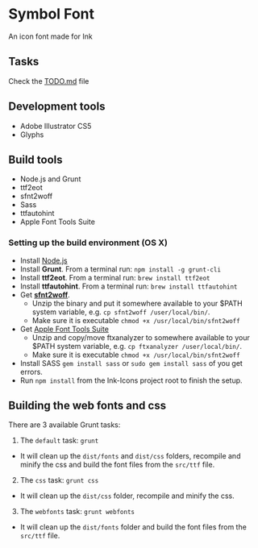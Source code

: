 # Symbol Font

An icon font made for Ink

## Tasks
Check the [TODO.md](https://github.com/sapo/Ink-Icons/blob/master/TODO.md) file

## Development tools

* Adobe Illustrator CS5
* Glyphs

## Build tools

* Node.js and Grunt
* ttf2eot
* sfnt2woff
* Sass
* ttfautohint
* Apple Font Tools Suite

### Setting up the build environment (OS X)

* Install [Node.js](http://nodejs.org/)
* Install **Grunt**. From a terminal run: ```npm install -g grunt-cli```
* Install **ttf2eot**. From a terminal run: ```brew install ttf2eot```
* Install **ttfautohint**. From a terminal run: ```brew install ttfautohint```
* Get **[sfnt2woff](http://people.mozilla.org/~jkew/woff/sfnt2woff)**.
  - Unzip the binary and put it somewhere available to your $PATH system variable, e.g. ```cp sfnt2woff /user/local/bin/```.
  - Make sure it is executable ```chmod +x /usr/local/bin/sfnt2woff```
* Get [Apple Font Tools Suite](https://developer.apple.com/fonts/FontTools3.0.pkg.zip)
  - Unzip and copy/move ftxanalyzer to somewhere available to your $PATH system variable, e.g. ```cp ftxanalyzer /user/local/bin/```.
  - Make sure it is executable ```chmod +x /usr/local/bin/sfnt2woff```
* Install SASS ```gem install sass``` or ```sudo gem install sass``` of you get errors.
* Run ```npm install``` from the Ink-Icons project root to finish the setup.

## Building the web fonts and css

There are 3 available Grunt tasks:

1. The ```default``` task: ```grunt```
 - It will clean up the ```dist/fonts``` and ```dist/css``` folders, recompile and minify the css and build the font files from the ```src/ttf``` file.
2. The ```css``` task: ```grunt css```
 - It will clean up the ```dist/css``` folder, recompile and minify the css.
3. The ```webfonts``` task: ```grunt webfonts```
 - It will clean up the ```dist/fonts``` folder and build the font files from the ```src/ttf``` file.
